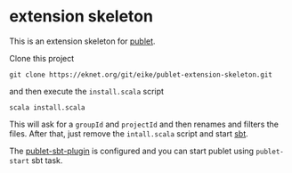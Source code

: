 # extension skeleton

This is an extension skeleton for [publet](https://eknet.org/main/projects/publet/index.html).

Clone this project

    git clone https://eknet.org/git/eike/publet-extension-skeleton.git

and then execute the `install.scala` script

    scala install.scala

This will ask for a `groupId` and `projectId` and then renames and filters
the files. After that, just remove the `intall.scala` script and start 
[sbt](https://github.com/harrah/xsbt).

The [publet-sbt-plugin](https://eknet.org/gitr/?r=publet-sbt-plugin.git) is 
configured and you can start publet using `publet-start` sbt task.
